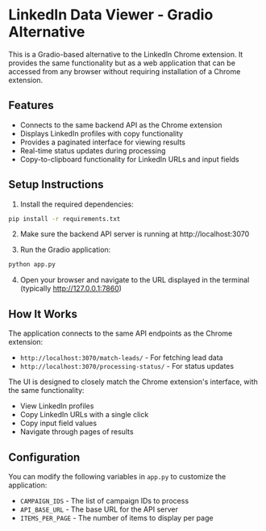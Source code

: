 # LinkedIn Data Viewer - Gradio Alternative

This is a Gradio-based alternative to the LinkedIn Chrome extension. It provides the same functionality but as a web application that can be accessed from any browser without requiring installation of a Chrome extension.

## Features

- Connects to the same backend API as the Chrome extension
- Displays LinkedIn profiles with copy functionality
- Provides a paginated interface for viewing results
- Real-time status updates during processing
- Copy-to-clipboard functionality for LinkedIn URLs and input fields

## Setup Instructions

1. Install the required dependencies:

```bash
pip install -r requirements.txt
```

2. Make sure the backend API server is running at http://localhost:3070

3. Run the Gradio application:

```bash
python app.py
```

4. Open your browser and navigate to the URL displayed in the terminal (typically http://127.0.0.1:7860)

## How It Works

The application connects to the same API endpoints as the Chrome extension:
- `http://localhost:3070/match-leads/` - For fetching lead data
- `http://localhost:3070/processing-status/` - For status updates

The UI is designed to closely match the Chrome extension's interface, with the same functionality:
- View LinkedIn profiles
- Copy LinkedIn URLs with a single click
- Copy input field values
- Navigate through pages of results

## Configuration

You can modify the following variables in `app.py` to customize the application:

- `CAMPAIGN_IDS` - The list of campaign IDs to process
- `API_BASE_URL` - The base URL for the API server
- `ITEMS_PER_PAGE` - The number of items to display per page
